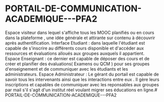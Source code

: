 # PORTAIL-DE-COMMUNICATION-ACADEMIQUE---PFA2
   Espace visiteur dans lequel s'affiche tous les MOOC planifiés ou en cours dans la plateforme , une idée générale et attirante sur contenu à découvrir après authentification.
    Interface Etudiant : dans laquelle l'étudiant est capable de s'inscrire au différents cours disponible et d'accéder aux ressources et évaluations alloués aux groupes auxquels il appartient.
    Espace Enseignant : ce dernier est capable de déposer des cours et de créer et planifier des évaluations( Examens ou QCM ) pour ses groupes d'enseignement et de communiquer avec les étudiants et les administrateurs.
    Espace Administrateur : Le gérant du portail est capable de savoir tous les intervenants ainsi que les interactions entre eux . Il gère leurs inscriptions et capables de communiquer avec les reponsables aux groupes par mail s'il s'agit d'un institut réel voulant migrer ses éducations en ligne.# PORTAIL-DE-COMMUNICATION-ACADEMIQUE---PFA2
